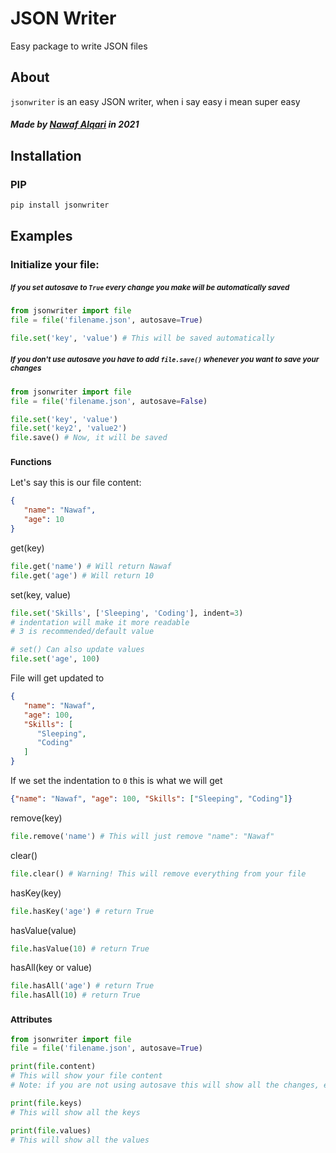 # JSON Writer
Easy package to write JSON files

## About
`jsonwriter` is an easy JSON writer, when i say easy i mean super easy
##### Made by <a href="https://nawaf.cf">Nawaf Alqari<a> in 2021

## Installation 
### PIP
```bash
pip install jsonwriter
```

## Examples
### Initialize your file:
##### <small>If you set autosave to `True` every change you make will be automatically saved</small>
```python
from jsonwriter import file
file = file('filename.json', autosave=True)

file.set('key', 'value') # This will be saved automatically 
```

##### <small>If you don't use autosave you have to add `file.save()` whenever you want to save your changes</small>

```python
from jsonwriter import file
file = file('filename.json', autosave=False)

file.set('key', 'value')
file.set('key2', 'value2')
file.save() # Now, it will be saved
```

### <small>Functions</small>

Let's say this is our file content:
```json
{
   "name": "Nawaf",
   "age": 10
}
```

get(key)
```python
file.get('name') # Will return Nawaf
file.get('age') # Will return 10
```
set(key, value)
```python
file.set('Skills', ['Sleeping', 'Coding'], indent=3)
# indentation will make it more readable
# 3 is recommended/default value

# set() Can also update values
file.set('age', 100)
```
File will get updated to
```json
{
   "name": "Nawaf",
   "age": 100,
   "Skills": [
      "Sleeping",
      "Coding"
   ]
}
```
If we set the indentation to `0` this is what we will get
```json
{"name": "Nawaf", "age": 100, "Skills": ["Sleeping", "Coding"]}
```
remove(key)
```python
file.remove('name') # This will just remove "name": "Nawaf"
```
clear()
```python
file.clear() # Warning! This will remove everything from your file
```
hasKey(key)
```python
file.hasKey('age') # return True
```
hasValue(value)
```python
file.hasValue(10) # return True
```
hasAll(key or value)
```python
file.hasAll('age') # return True
file.hasAll(10) # return True
```
### <small>Attributes</small>
```python
from jsonwriter import file
file = file('filename.json', autosave=True)

print(file.content)
# This will show your file content
# Note: if you are not using autosave this will show all the changes, even if they are not saved

print(file.keys)
# This will show all the keys

print(file.values)
# This will show all the values

```
